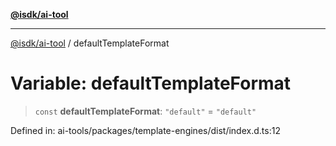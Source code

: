 [**@isdk/ai-tool**](../README.md)

***

[@isdk/ai-tool](../globals.md) / defaultTemplateFormat

# Variable: defaultTemplateFormat

> `const` **defaultTemplateFormat**: `"default"` = `"default"`

Defined in: ai-tools/packages/template-engines/dist/index.d.ts:12
